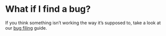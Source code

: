 # What if I find a bug?

If you think something isn’t working the way it’s supposed to, take a look at our [bug filing](https://metabase.com/docs/v0.32.10/troubleshooting-guide/bugs.html) guide.
